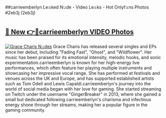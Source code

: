##carrieemberlyn Le𝚊ked N𝚞de - Video Le𝚊ks - Hot Onlyf𝚊ns Photos #2eb3j (2eb3j)

# <h2><a href="https://mediaupload.pro?title=carrieemberlyn&ref=9FEB">🔗 New 👉🔴carrieemberlyn VIDEO Photos</a></h2>

[![Grace Charis N𝚞des](https://i.imgur.com/rIISA9y.gif)](https://mediaupload.pro?title=carrieemberlyn&ref=9FEB)
Grace Charis has released several singles and EPs since her debut, including "Fading Fast", "Ghost", and "Wildflower". Her music has been praised for its emotional intensity, melodic hooks, and sonic experimentation.carrieemberlyn is known for her high-energy live performances, which often feature her playing multiple instruments and showcasing her impressive vocal range. She has performed at festivals and venues across the UK and Europe, and has supported established artists such as Tom Odell and Lewis Capaldi.carrieemberlyn's journey into the world of social media began with her love for gaming. She started streaming on Twitch under the username "GingerBreaker" in 2013, where she gained a small but dedicated following.carrieemberlyn's charisma and infectious energy shone through her streams, making her a popular figure in the gaming community.